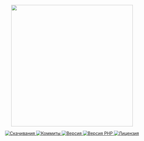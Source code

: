 <p align="center"><a href="https://www.localzet.com" target="_blank">
  <img src="https://cdn.localzet.com/assets/media/logos/ZorinProjectsSP.svg" width="400">
</a></p>

<p align="center">
  <a href="https://packagist.org/packages/triangle/http">
  <img src="https://img.shields.io/packagist/dt/triangle/http?label=%D0%A1%D0%BA%D0%B0%D1%87%D0%B8%D0%B2%D0%B0%D0%BD%D0%B8%D1%8F" alt="Скачивания">
</a>
  <a href="https://github.com/Triangle-org/Http">
  <img src="https://img.shields.io/github/commit-activity/t/Triangle-org/Http?label=%D0%9A%D0%BE%D0%BC%D0%BC%D0%B8%D1%82%D1%8B" alt="Коммиты">
</a>
  <a href="https://packagist.org/packages/triangle/http">
  <img src="https://img.shields.io/packagist/v/triangle/http?label=%D0%92%D0%B5%D1%80%D1%81%D0%B8%D1%8F" alt="Версия">
</a>
  <a href="https://packagist.org/packages/triangle/http">
  <img src="https://img.shields.io/packagist/dependency-v/triangle/http/php?label=PHP" alt="Версия PHP">
</a>
  <a href="https://github.com/Triangle-org/Http">
  <img src="https://img.shields.io/github/license/Triangle-org/Http?label=%D0%9B%D0%B8%D1%86%D0%B5%D0%BD%D0%B7%D0%B8%D1%8F" alt="Лицензия">
</a>
</p>
